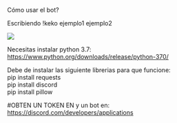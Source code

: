

Cómo usar el bot?

Escribiendo !keko ejemplo1 ejemplo2

<img src="https://i.imgur.com/1qwD8YW.png">


Necesitas instalar python 3.7: <a href="https://www.python.org/downloads/release/python-370/">https://www.python.org/downloads/release/python-370/</a>

Debe de instalar las siguiente librerias para que funcione:
<br>
pip install requests
<br>
pip install discord
<br>
pip install pillow

#OBTEN UN TOKEN EN y un bot en: <a href="https://discord.com/developers/applications">https://discord.com/developers/applications</a>
